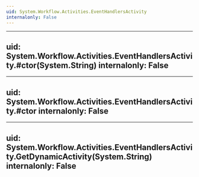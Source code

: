 ```yaml
---
uid: System.Workflow.Activities.EventHandlersActivity
internalonly: False
---
```


---
uid: System.Workflow.Activities.EventHandlersActivity.#ctor(System.String)
internalonly: False
---

---
uid: System.Workflow.Activities.EventHandlersActivity.#ctor
internalonly: False
---

---
uid: System.Workflow.Activities.EventHandlersActivity.GetDynamicActivity(System.String)
internalonly: False
---
